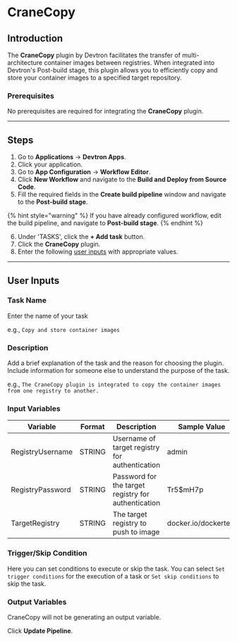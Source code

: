 # CraneCopy

## Introduction
The **CraneCopy** plugin by Devtron facilitates the transfer of multi-architecture container images between registries. When integrated into Devtron's Post-build stage, this plugin allows you to efficiently copy and store your container images to a specified target repository.

### Prerequisites
No prerequisites are required for integrating the **CraneCopy** plugin.

---

## Steps
1. Go to **Applications** → **Devtron Apps**.
2. Click your application.
3. Go to **App Configuration** → **Workflow Editor**.
4. Click **New Workflow** and navigate to the **Build and Deploy from Source Code**.
5. Fill the required fields in the **Create build pipeline** window and navigate to the **Post-build stage**.

{% hint style="warning" %}
If you have already configured workflow, edit the build pipeline, and navigate to **Post-build stage**.
{% endhint %}

6. Under 'TASKS', click the **+ Add task** button.
7. Click the **CraneCopy** plugin.
8. Enter the following [user inputs](#user-inputs) with appropriate values.

---

## User Inputs

### Task Name
Enter the name of your task

e.g., `Copy and store container images`

### Description
Add a brief explanation of the task and the reason for choosing the plugin. Include information for someone else to understand the purpose of the task.

e.g., `The CraneCopy plugin is integrated to copy the container images from one registry to another.`

### Input Variables

| Variable                 | Format       | Description | Sample Value |
| ------------------------ | ------------ | ----------- | ------------ |
|   RegistryUsername       |    STRING    | Username of target registry for authentication      |    admin                |
|   RegistryPassword       |    STRING    | Password for the target registry for authentication |    Tr5$mH7p             |
|   TargetRegistry         |    STRING    | The target registry to push to image                |    docker.io/dockertest | 


### Trigger/Skip Condition
Here you can set conditions to execute or skip the task. You can select `Set trigger conditions` for the execution of a task or `Set skip conditions` to skip the task.

### Output Variables
CraneCopy will not be generating an output variable.

Click **Update Pipeline**.



